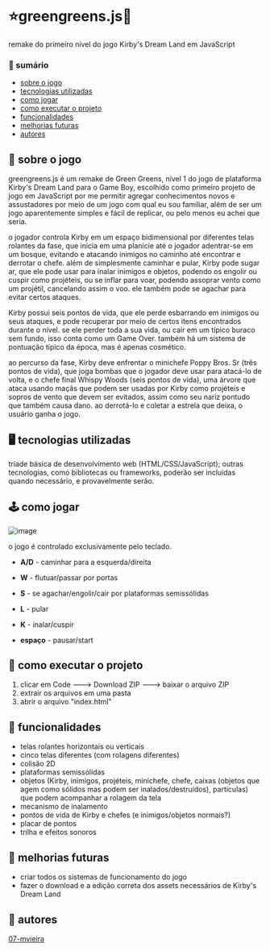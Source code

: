 [//]: # (readme a ser aprimorado no futuro)

# ⭐greengreens.js🌳
remake do primeiro nível do jogo Kirby's Dream Land em JavaScript

### 🧾 sumário
- [sobre o jogo](#sobre)
- [tecnologias utilizadas](#tec)
- [como jogar](#controles)
- [como executar o projeto](#exe)
- [funcionalidades](#func)
- [melhorias futuras](#melhorias)
- [autores](#autores)

<a name="sobre"/>

## 💫 sobre o jogo

greengreens.js é um remake de Green Greens, nível 1 do jogo de plataforma Kirby's Dream Land para o Game Boy, escolhido como primeiro projeto de jogo em JavaScript por me permitir agregar conhecimentos novos e assustadores por meio de um jogo com qual eu sou familiar, além de ser um jogo aparentemente simples e fácil de replicar, ou pelo menos eu achei que seria.

o jogador controla Kirby em um espaço bidimensional por diferentes telas rolantes da fase, que inicia em uma planície até o jogador adentrar-se em um bosque, evitando e atacando inimigos no caminho até encontrar e derrotar o chefe. além de simplesmente caminhar e pular, Kirby pode sugar ar, que ele pode usar para inalar inimigos e objetos, podendo os engolir ou cuspir como projéteis, ou se inflar para voar, podendo assoprar vento como um projétil, cancelando assim o voo. ele também pode se agachar para evitar certos ataques.

Kirby possui seis pontos de vida, que ele perde esbarrando em inimigos ou seus ataques, e pode recuperar por meio de certos itens encontrados durante o nível. se ele perder toda a sua vida, ou cair em um típico buraco sem fundo, isso conta como um Game Over. também há um sistema de pontuação típico da época, mas é apenas cosmético.

ao percurso da fase, Kirby deve enfrentar o minichefe Poppy Bros. Sr (três pontos de vida), que joga bombas que o jogador deve usar para atacá-lo de volta, e o chefe final Whispy Woods (seis pontos de vida), uma árvore que ataca usando maçãs que podem ser usadas por Kirby como projéteis e sopros de vento que devem ser evitados, assim como seu nariz pontudo que também causa dano. ao derrotá-lo e coletar a estrela que deixa, o usuário ganha o jogo.

<a name="tec"/>

## 🖥️ tecnologias utilizadas

tríade básica de desenvolvimento web (HTML/CSS/JavaScript); outras tecnologias, como bibliotecas ou frameworks, poderão ser incluídas quando necessário, e provavelmente serão.

<a name="controles"/>

## 🕹️ como jogar

![image](https://github.com/user-attachments/assets/48a8407b-b6d6-4034-bbe4-2ddb951fee29)

o jogo é controlado exclusivamente pelo teclado.

- **A/D** - caminhar para a esquerda/direita
- **W** - flutuar/passar por portas
- **S** - se agachar/engolir/cair por plataformas semissólidas

- **L** - pular
- **K** - inalar/cuspir

- **espaço** - pausar/start

<a name="exe"/>

## 📁 como executar o projeto

1. clicar em Code ---> Download ZIP ---> baixar o arquivo ZIP
2. extrair os arquivos em uma pasta
3. abrir o arquivo "index.html"

<a name="func"/>

## 🚀 funcionalidades

- telas rolantes horizontais ou verticais
- cinco telas diferentes (com rolagens diferentes)
- colisão 2D
- plataformas semissólidas
- objetos (Kirby, inimigos, projéteis, minichefe, chefe, caixas (objetos que agem como sólidos mas podem ser inalados/destruídos), partículas) que podem acompanhar a rolagem da tela
- mecanismo de inalamento
- pontos de vida de Kirby e chefes (e inimigos/objetos normais?)
- placar de pontos
- trilha e efeitos sonoros

<a name="melhorias"/>

## 🚧 melhorias futuras

- criar todos os sistemas de funcionamento do jogo
- fazer o download e a edição correta dos assets necessários de Kirby's Dream Land

<a name="autores"/>

## 👤 autores

[07-mvieira](https://www.github.com/07-mvieira/)
